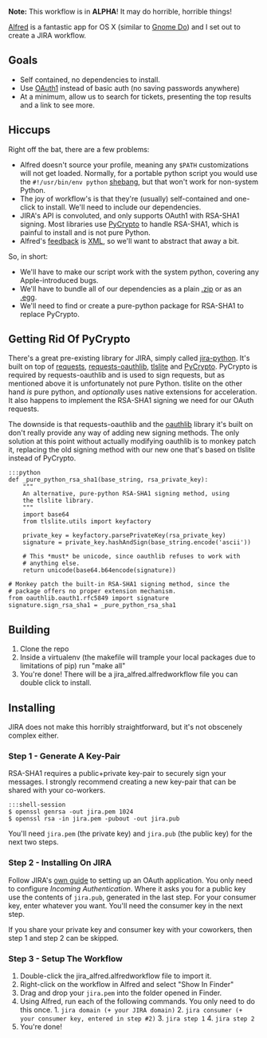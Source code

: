 **Note:** This workflow is in **ALPHA**! It may do horrible, horrible things!

[Alfred][] is a fantastic app for OS X (similar to [Gnome Do][]) and I set
out to create a JIRA workflow.

## Goals

- Self contained, no dependencies to install.
- Use [OAuth1][] instead of basic auth (no saving passwords anywhere)
- At a minimum, allow us to search for tickets, presenting the top results
  and a link to see more.

## Hiccups

Right off the bat, there are a few problems:

- Alfred doesn't source your profile, meaning any `$PATH` customizations
  will not get loaded. Normally, for a portable python script you would use the
  `#!/usr/bin/env python` [shebang][], but that won't work for non-system
  Python.
- The joy of workflow's is that they're (usually) self-contained and one-click
  to install. We'll need to include our dependencies.
- JIRA's API is convoluted, and only supports OAuth1 with RSA-SHA1
  signing. Most libraries use [PyCrypto] to handle RSA-SHA1, which is painful
  to install and is not pure Python.
- Alfred's [feedback][] is [XML][], so we'll want to abstract that away a bit.

So, in short:

- We'll have to make our script work with the system python, covering any
  Apple-introduced bugs.
- We'll have to bundle all of our dependencies as a plain [.zip] or as an
  [.egg].
- We'll need to find or create a pure-python package for RSA-SHA1 to replace
  PyCrypto.

## Getting Rid Of PyCrypto

There's a great pre-existing library for JIRA, simply called [jira-python][].
It's built on top of [requests][], [requests-oauthlib][], [tlslite][] and 
[PyCrypto][]. PyCrypto is required by requests-oauthlib and is used to sign
requests, but as mentioned above it is unfortunately not pure Python. tlslite
on the other hand *is* pure python, and *optionally* uses native extensions
for acceleration. It also happens to implement the RSA-SHA1 signing we need
for our OAuth requests.

The downside is that requests-oauthlib and the [oauthlib][] library it's
built on don't really provide any way of adding new signing methods. The only
solution at this point without actually modifying oauthlib is to monkey patch
it, replacing the old signing method with our new one that's based on tlslite
instead of PyCrypto.

    :::python
    def _pure_python_rsa_sha1(base_string, rsa_private_key):
        """
        An alternative, pure-python RSA-SHA1 signing method, using
        the tlslite library.
        """
        import base64
        from tlslite.utils import keyfactory

        private_key = keyfactory.parsePrivateKey(rsa_private_key)
        signature = private_key.hashAndSign(base_string.encode('ascii'))

        # This *must* be unicode, since oauthlib refuses to work with
        # anything else.
        return unicode(base64.b64encode(signature))

    # Monkey patch the built-in RSA-SHA1 signing method, since the
    # package offers no proper extension mechanism.
    from oauthlib.oauth1.rfc5849 import signature
    signature.sign_rsa_sha1 = _pure_python_rsa_sha1


## Building

1. Clone the repo
2. Inside a virtualenv (the makefile will trample your local packages due
   to limitations of pip) run "make all"
3. You're done! There will be a jira_alfred.alfredworkflow file you can double
   click to install.


## Installing

JIRA does not make this horribly straightforward, but it's not obscenely
complex either.

### Step 1 - Generate A Key-Pair

  RSA-SHA1 requires a public+private key-pair to securely sign your messages.
  I strongly recommend creating a new key-pair that can be shared with your
  co-workers.

    :::shell-session
    $ openssl genrsa -out jira.pem 1024
    $ openssl rsa -in jira.pem -pubout -out jira.pub

  You'll need `jira.pem` (the private key) and `jira.pub` (the public key)
  for the next two steps.

### Step 2 - Installing On JIRA

  Follow JIRA's [own guide][1] to setting up an OAuth application. You only
  need to configure *Incoming Authentication*. Where it asks you for a public
  key use the contents of `jira.pub`, generated in the last step. For your
  consumer key, enter whatever you want. You'll need the consumer key in
  the next step.

  If you share your private key and consumer key with your coworkers, then
  step 1 and step 2 can be skipped.

### Step 3 - Setup The Workflow

  1. Double-click the jira_alfred.alfredworkflow file to import it.
  2. Right-click on the workflow in Alfred and select "Show In Finder"
  3. Drag and drop your `jira.pem` into the folder opened in Finder.
  4. Using Alfred, run each of the following commands. You only need to do
     this once.
    1. `jira domain (+ your JIRA domain)`
    2. `jira consumer (+ your consumer key, entered in step #2)`
    3. `jira step 1`
    4. `jira step 2`
  5. You're done!


[oauth1]: http://en.wikipedia.org/wiki/OAuth
[Alfred]: http://www.alfredapp.com/
[Gnome Do]: http://do.cooperteam.net/
[PyCrypto]: https://www.dlitz.net/software/pycrypto/
[.zip]: http://docs.python.org/2/library/zipimport.html
[.egg]: http://stackoverflow.com/questions/2051192/what-is-a-python-egg
[feedback]: http://www.alfredforum.com/topic/5-generating-feedback-in-workflows/
[XML]: http://en.wikipedia.org/wiki/XML
[shebang]: http://en.wikipedia.org/wiki/Shebang_(Unix)

[jira-python]: http://jira-python.readthedocs.org/en/latest/
[requests]: http://www.python-requests.org/en/latest/
[requests-oauthlib]: https://github.com/requests/requests-oauthlib
[tlslite]: https://pypi.python.org/pypi/tlslite
[oauthlib]: https://github.com/idan/oauthlib

[1]: https://confluence.atlassian.com/display/JIRA044/Configuring+OAuth+Authentication+for+an+Application+Link